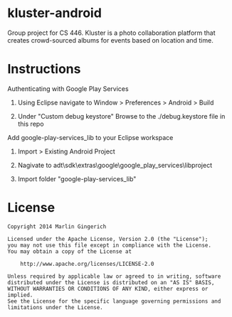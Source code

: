 kluster-android
=======

Group project for CS 446. Kluster is a photo collaboration platform that creates crowd-sourced albums for events based on location and time.

Instructions
=======
Authenticating with Google Play Services

1) Using Eclipse navigate to Window > Preferences > Android > Build

2) Under "Custom debug keystore" Browse to the ./debug.keystore file in this repo


Add google-play-services_lib to your Eclipse workspace

1) Import > Existing Android Project

2) Nagivate to adt\sdk\extras\google\google_play_services\libproject

3) Import folder "google-play-services_lib"


License
=======

    Copyright 2014 Marlin Gingerich

    Licensed under the Apache License, Version 2.0 (the "License");
    you may not use this file except in compliance with the License.
    You may obtain a copy of the License at

        http://www.apache.org/licenses/LICENSE-2.0

    Unless required by applicable law or agreed to in writing, software
    distributed under the License is distributed on an "AS IS" BASIS,
    WITHOUT WARRANTIES OR CONDITIONS OF ANY KIND, either express or implied.
    See the License for the specific language governing permissions and
    limitations under the License.
